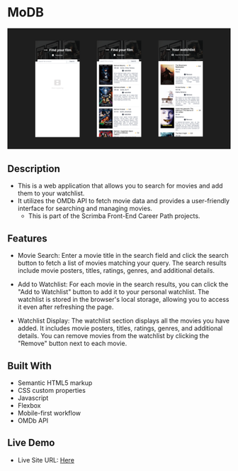 # MoDB


![image](screenshots/modb.png)


## Description
+ This is a web application that allows you to search for movies and add them to your watchlist. 
+ It utilizes the OMDb API to fetch movie data and provides a user-friendly interface for searching and managing movies.
  + This is part of the Scrimba Front-End Career Path projects.

## Features
+ Movie Search: Enter a movie title in the search field and click the search button to fetch a list of movies matching your query. The search results include movie posters, titles, ratings, genres, and additional details.

+ Add to Watchlist: For each movie in the search results, you can click the "Add to Watchlist" button to add it to your personal watchlist. The watchlist is stored in the browser's local storage, allowing you to access it even after refreshing the page.

+ Watchlist Display: The watchlist section displays all the movies you have added. It includes movie posters, titles, ratings, genres, and additional details. You can remove movies from the watchlist by clicking the "Remove" button next to each movie.


## Built With

+ Semantic HTML5 markup
+ CSS custom properties
+ Javascript
+ Flexbox
+ Mobile-first workflow
+ OMDb API


## Live Demo

- Live Site URL: [Here](https://modbwatchlist.netlify.app/)
